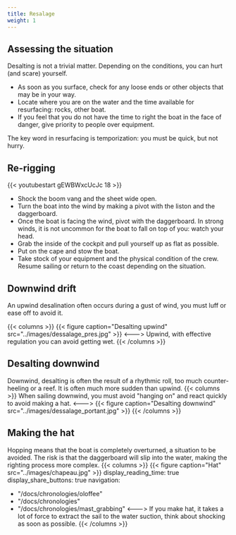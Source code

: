 ```yaml
---
title: Resalage
weight: 1
---
```

## Assessing the situation
Desalting is not a trivial matter. Depending on the conditions, you can hurt (and scare) yourself.

- As soon as you surface, check for any loose ends or other objects that may be in your way.
- Locate where you are on the water and the time available for resurfacing: rocks, other boat.
- If you feel that you do not have the time to right the boat in the face of danger, give priority to people over equipment.

The key word in resurfacing is temporization: you must be quick, but not hurry.

## Re-rigging

{{< youtubestart gEWBWxcUcJc 18 >}}

- Shock the boom vang and the sheet wide open.
- Turn the boat into the wind by making a pivot with the liston and the daggerboard.
- Once the boat is facing the wind, pivot with the daggerboard. In strong winds, it is not uncommon for the boat to fall on top of you: watch your head.
- Grab the inside of the cockpit and pull yourself up as flat as possible.
- Put on the cape and stow the boat.
- Take stock of your equipment and the physical condition of the crew. Resume sailing or return to the coast depending on the situation.

## Downwind drift
An upwind desalination often occurs during a gust of wind, you must luff or ease off to avoid it.

{{< columns >}}
{{< figure caption="Desalting upwind" src="../images/dessalage_pres.jpg" >}}
<--->
Upwind, with effective regulation you can avoid getting wet.
{{< /columns >}}

## Desalting downwind
Downwind, desalting is often the result of a rhythmic roll, too much counter-heeling or a reef. It is often much more sudden than upwind.
{{< columns >}}
When sailing downwind, you must avoid "hanging on" and react quickly to avoid making a hat.
<--->
{{< figure caption="Desalting downwind" src="../images/dessalage_portant.jpg" >}}
{{< /columns >}}

## Making the hat
Hopping means that the boat is completely overturned, a situation to be avoided. The risk is that the daggerboard will slip into the water, making the righting process more complex.
{{< columns >}}
{{< figure caption="Hat" src="../images/chapeau.jpg" >}}
display_reading_time: true
display_share_buttons: true
navigation:
  - "/docs/chronologies/oloffee"
  - "/docs/chronologies"
  - "/docs/chronologies/mast_grabbing"
<--->
If you make hat, it takes a lot of force to extract the sail to the water suction, think about shocking as soon as possible.
{{< /columns >}}